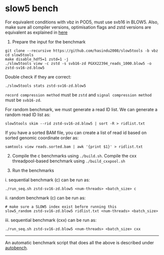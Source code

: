 # slow5 bench

For equivalent conditions with vbz in POD5, must use svb16 in BLOW5. Also, make sure all compiler versions, optimisation flags and zstd versions are equivalent as explained in [here](../docs/conditions.md)

1. Prepare the input for the benchmark

  ```
  git clone --recursive https://github.com/hasindu2008/slow5tools -b vbz
  cd slow5tools
  make disable_hdf5=1 zstd=1 -j
  ./slow5tools view -c zstd -s svb16-zd PGXX22394_reads_1000.blow5 -o zstd-sv16-zd.blow5
  ```

  Double check if they are correct:
  ```
  ./slow5tools stats zstd-sv16-zd.blow5
  ```

  `record compression method` must be  `zstd` and `signal compression method` must be `svb16-zd`.

  For random benchmark, we must generate a read ID list. We can generate a random read ID list as:
  ```
  slow5tools skim --rid zstd-sv16-zd.blow5 | sort -R > ridlist.txt
  ```
  If you have a sorted BAM file,  you can create a list of read id based on sorted genomic coordinate order as:
  ```
  samtools view reads.sorted.bam | awk '{print $1}' > ridlist.txt
  ```


2. Compile the c benchmarks using `./build.sh`. Compile the cxx threadpool-based benchmark using `./build_cxxpool.sh`


3. Run the benchmarks

  i. sequential benchmark (c) can be run as:
  ```
  ./run_seq.sh zstd-sv16-zd.blow5 <num-threads> <batch_size> c
  ```

  ii. random benchmark (c) can be run as:
  ```
  # make sure a SLOW5 index exist before running this
  slow5_random zstd-sv16-zd.blow5 ridlist.txt <num-threads> <batch_size>
  ```

  iii. sequential benchmark (cxx) can be run as:
  ```
  ./run_seq.sh zstd-sv16-zd.blow5 <num-threads> <batch_size> cxx
  ```

---

An automatic benchmark script that does all the above is described under [autobench](autobench).

